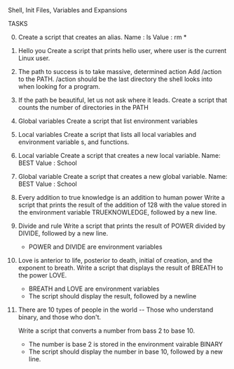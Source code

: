 Shell, Init Files, Variables and Expansions

TASKS

0. <o>
   Create a script that creates an alias.
   Name : ls
   Value : rm *

1. Hello you
   Create a script that prints hello user, where user is the current Linux   user.

2. The path to success is to take massive, determined action
   Add /action to the PATH. /action should be the last directory the shell   looks into when looking for a program.

3. If the path be beautiful, let us not ask where it leads.
   Create a script that counts the number of directories in the PATH

4. Global variables
   Create a script that list environment variables

5. Local variables
   Create a script that lists all local variables and environment variable   s, and functions.

6. Local variable
   Create a script that creates a new local variable.
   Name: BEST
   Value : School

7. Global variable
   Create a script that creates a new global variable.
   Name: BEST
   Value : School

8. Every addition to true knowledge is an addition to human power
   Write a script that prints the result of the addition of 128 with the
   value stored in the environment variable TRUEKNOWLEDGE, followed by 
   a new line.

9. Divide and rule
   Write a script that prints the result of POWER divided by DIVIDE, 
   followed by a new line.
   * POWER and DIVIDE are environment variables

10. Love is anterior to life, posterior to death, initial of creation,
    and the exponent to breath.
    Write a script that displays the result of BREATH to the power LOVE.
    * BREATH and LOVE are environment variables
    * The script should display the result, followed by a newline

11. There are 10 types of people in the world -- Those who understand 
    binary, and those who don't.

    Write a script that converts a number from bass 2 to base 10.
    * The number is base 2 is stored in the environment vairable BINARY
    * The script should display the number in base 10, followed by a new
     line.

